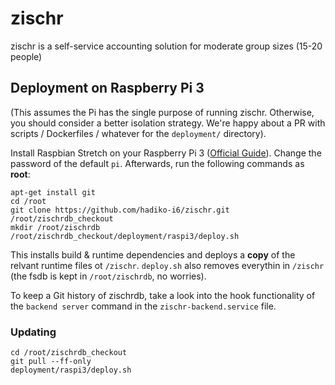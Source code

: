 # zischr

zischr is a self-service accounting solution for moderate group sizes (15-20 people)

## Deployment on Raspberry Pi 3

(This assumes the Pi has the single purpose of running zischr. Otherwise, you should consider a better isolation strategy. We're happy about a PR with scripts / Dockerfiles / whatever for the `deployment/` directory).

Install Raspbian Stretch on your Raspberry Pi 3 ([Official Guide](https://www.raspberrypi.org/documentation/installation/installing-images/README.md)).
Change the password of the default `pi`.
Afterwards, run the following commands as **root**:

```
apt-get install git
cd /root
git clone https://github.com/hadiko-i6/zischr.git /root/zischrdb_checkout
mkdir /root/zischrdb
/root/zischrdb_checkout/deployment/raspi3/deploy.sh
```  

This installs build & runtime dependencies and deploys a **copy** of the relvant runtime files ot `/zischr`.
`deploy.sh` also removes everythin in `/zischr` (the fsdb is kept in `/root/zischrdb`, no worries).

To keep a Git history of zischrdb, take a look into the hook functionality of the `backend server` command in the `zischr-backend.service` file.

### Updating
```
cd /root/zischrdb_checkout
git pull --ff-only
deployment/raspi3/deploy.sh
```
